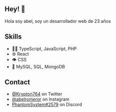 
## Hey! 👋
Hola soy abel, soy un desarrollador web de 23 años


## Skills
- 👨‍💻 TypeScript, JavaScript, PHP
- ⚙️ React
- 👁️ CSS
- 💽 MySQL, SQL, MongoDB

## Contact
- [@Krypton764](https://twitter.com/@Krypton764) on Twitter
- [@abelromeror](https://www.instagram.com/abelromeror) on Instagram
- [PhantomSystem#2579](./) on Discord

